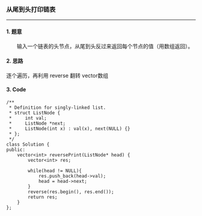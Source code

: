 ### 从尾到头打印链表

---

#### 1. 题意

&emsp;&emsp;输入一个链表的头节点，从尾到头反过来返回每个节点的值（用数组返回）。

#### 2. 思路

逐个遍历，再利用 reverse 翻转 vector<int>数组

#### 3. Code

```
/**
 * Definition for singly-linked list.
 * struct ListNode {
 *     int val;
 *     ListNode *next;
 *     ListNode(int x) : val(x), next(NULL) {}
 * };
 */
class Solution {
public:
    vector<int> reversePrint(ListNode* head) {
        vector<int> res;

        while(head != NULL){
            res.push_back(head->val);
            head = head->next;
        }
        reverse(res.begin(), res.end());
        return res;
    }
};
```